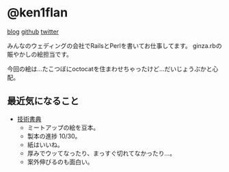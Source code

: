 # @ken1flan

[blog](https://www.tumblr.com/blog/ken1flan)
[github](https://github.com/ken1flan)
[twitter](https://twitter.com/ken1flan)

みんなのウェディングの会社でRailsとPerlを書いてお仕事してます。
ginza.rbの賑やかしの絵担当です。

今回の絵は…たこつぼにoctocatを住まわせちゃったけど…だいじょうぶかと心配。

## 最近気になること
- [技術書典](https://techbookfest.org/)
  - ミートアップの絵を豆本。
  - 製本の進捗 10/30。
  - 紙はいいね。
  - 厚みでウッてなったり、まっすぐ切れてなかったり…。
  - 案外伸びるのも面白い。
